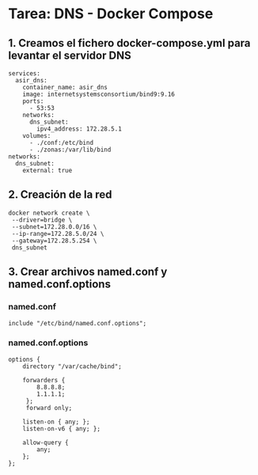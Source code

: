# Tarea: DNS - Docker Compose
## 1. Creamos el fichero docker-compose.yml para levantar el servidor DNS
```console
services:
  asir_dns:
    container_name: asir_dns
    image: internetsystemsconsortium/bind9:9.16
    ports:
      - 53:53
    networks:
      dns_subnet:
        ipv4_address: 172.28.5.1
    volumes:
      - ./conf:/etc/bind
      - ./zonas:/var/lib/bind
networks:
  dns_subnet:
    external: true
```
## 2. Creación de la red
```console
docker network create \
 --driver=bridge \
 --subnet=172.28.0.0/16 \
 --ip-range=172.28.5.0/24 \
 --gateway=172.28.5.254 \
 dns_subnet
```
## 3. Crear archivos named.conf y named.conf.options
### named.conf
```console
include "/etc/bind/named.conf.options";
```
### named.conf.options
```console
options {
	directory "/var/cache/bind";

	forwarders {
	 	8.8.8.8;
		1.1.1.1;
	 };
	 forward only;

	listen-on { any; };
	listen-on-v6 { any; };

	allow-query {
		any;
	};
};
```
